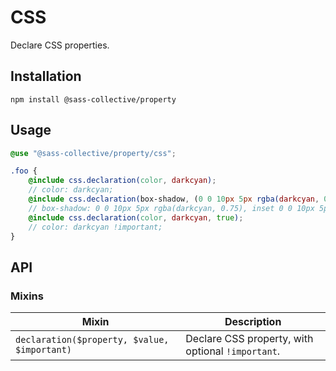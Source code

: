 # CSS

Declare CSS properties.

## Installation

```shell
npm install @sass-collective/property
```

## Usage

```scss
@use "@sass-collective/property/css";

.foo {
    @include css.declaration(color, darkcyan);
    // color: darkcyan;
    @include css.declaration(box-shadow, (0 0 10px 5px rgba(darkcyan, 0.75), inset 0 0 10px 5px rgba(darkcyan, 0.75)));
    // box-shadow: 0 0 10px 5px rgba(darkcyan, 0.75), inset 0 0 10px 5px rgba(darkcyan, 0.75); - Use parentheses for declare comma separated values list.
    @include css.declaration(color, darkcyan, true);
    // color: darkcyan !important;
}
```

## API

### Mixins

| Mixin | Description |
| --- | --- |
| `declaration($property, $value, $important)` | Declare CSS property, with optional `!important`. |
